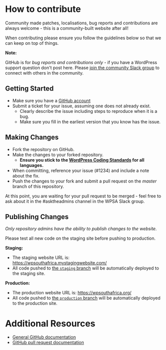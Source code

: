 # How to contribute

Community made patches, localisations, bug reports and contributions are always welcome - this is a community-built website after all!

When contributing please ensure you follow the guidelines below so that we can keep on top of things.

__Note:__

GitHub is for *bug reports and contributions only* - if you have a WordPress support question don't post here. Please [join the community Slack group](https://wpsouthafrica.org/wp-login.php?action=slack-invitation) to connect with others in the community.

## Getting Started

* Make sure you have a [GitHub account](https://github.com/signup/free)
* Submit a ticket for your issue, assuming one does not already exist.
  * Clearly describe the issue including steps to reproduce when it is a bug.
  * Make sure you fill in the earliest version that you know has the issue.

## Making Changes

* Fork the repository on GitHub.
* Make the changes to your forked repository.
  * **Ensure you stick to the [WordPress Coding Standards](http://make.wordpress.org/core/handbook/coding-standards/) for all languages.**
* When committing, reference your issue (#1234) and include a note about the fix.
* Push the changes to your fork and submit a pull request on the *master* branch of this repository.

At this point, you are waiting for your pull request to be merged - feel free to ask about it in the #asktheadmins channel in the WPSA Slack group.

## Publishing Changes

_Only repository admins have the ability to publish changes to the website._

Please test all new code on the staging site before pushing to production.

__Staging:__

* The staging website URL is: https://wpsouthafrica.mystagingwebsite.com/
* All code pushed to [the `staging` branch](https://github.com/wpsouthafrica/wpsouthafrica.org/tree/staging) will be automatically deployed to the staging site.

__Production:__

* The production website URL is: https://wpsouthafrica.org/
* All code pushed to [the `production` branch](https://github.com/wpsouthafrica/wpsouthafrica.org/tree/production) will be automatically deployed to the production site.

# Additional Resources

* [General GitHub documentation](http://help.github.com/)
* [GitHub pull request documentation](http://help.github.com/send-pull-requests/)